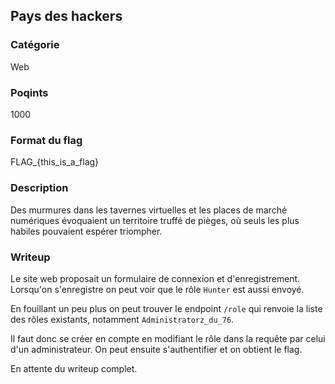 ## Pays des hackers

### Catégorie

Web

### Poqints

1000

### Format du flag

FLAG_{this_is_a_flag}

### Description

Des murmures dans les tavernes virtuelles et les places de marché numériques évoquaient un territoire truffé de pièges, où seuls les plus habiles pouvaient espérer triompher.

### Writeup

Le site web proposait un formulaire de connexion et d'enregistrement. Lorsqu'on s'enregistre on peut voir que le rôle `Hunter` est aussi envoyé.

En fouillant un peu plus on peut trouver le endpoint `/role` qui renvoie la liste des rôles existants, notamment `Administratorz_du_76`.

Il faut donc se créer en compte en modifiant le rôle dans la requête par celui d'un administrateur. On peut ensuite s'authentifier et on obtient le flag.

En attente du writeup complet.
